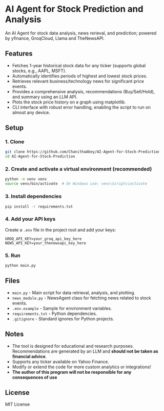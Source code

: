 # AI Agent for Stock Prediction and Analysis

An AI Agent for stock data analysis, news rerieval, and prediction; powered by yfinance, GroqCloud, Llama and TheNewsAPI.

## Features

- Fetches 1-year historical stock data for any ticker (supports global stocks, e.g., AAPL, MSFT).
- Automatically identifies periods of highest and lowest stock prices.
- Retrieves relevant business/technology news for significant price events.
- Provides a comprehensive analysis, recommendations (Buy/Sell/Hold), and summary using an LLM API.
- Plots the stock price history on a graph using matplotlib.
- CLI interface with robust error handling, enabling the script to run on almost any device.

## Setup

### 1. Clone

```bash
git clone https://github.com/ChanithaAbey/AI-Agent-for-Stock-Prediction
cd AI-Agent-for-Stock-Prediction
```

### 2. Create and activate a virtual environment (recommended)

```bash
python -m venv venv
source venv/bin/activate  # On Windows use: venv\Scripts\activate
```

### 3. Install dependencies

```bash
pip install -r requirements.txt
```

### 4. Add your API keys

Create a `.env` file in the project root and add your keys:
```
GROQ_API_KEY=your_groq_api_key_here
NEWS_API_KEY=your_thenewsapi_key_here
```

### 5. Run

```bash
python main.py
```

## Files

- `main.py` - Main script for data retrieval, analysis, and plotting.
- `news_module.py` - NewsAgent class for fetching news related to stock events.
- `.env.example` - Sample for environment variables.
- `requirements.txt` - Python dependencies.
- `.gitignore` - Standard ignores for Python projects.

## Notes

- The tool is designed for educational and research purposes. Recommendations are generated by an LLM and **should not be taken as financial advice**.
- Supports any ticker available on Yahoo Finance.
- Modify or extend the code for more custom analytics or integrations!
- **The author of this program will not be responsible for any consequences of use**

## License

MIT License
